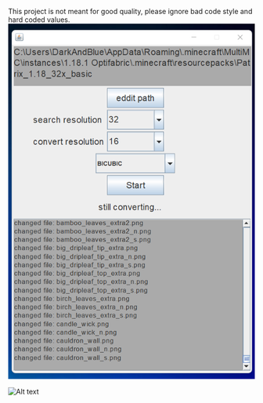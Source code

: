 This project is not meant for good quality, please ignore bad code style and hard coded values.
![Alt text](/program.png?raw=true "")

![Alt text](/comparison.jpg?raw=true "Comparison between interpolations")
